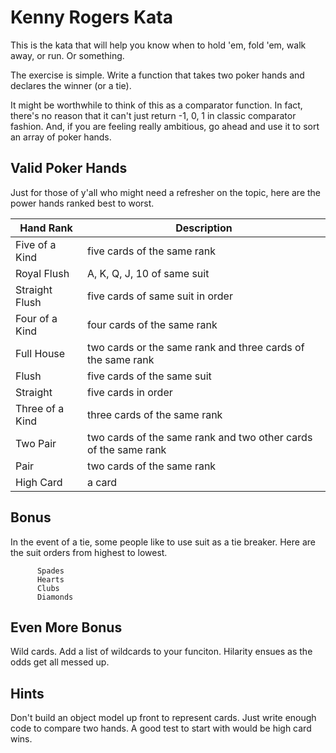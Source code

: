 # Kenny Rogers Kata

This is the kata that will help you know when to hold 'em, fold 'em, walk away, or run.  Or something.

The exercise is simple. Write a function that takes two poker hands and declares the winner (or a tie).

It might be worthwhile to think of this as a comparator function.  In fact, there's no reason that it can't just return -1, 0, 1 in classic comparator fashion.  And, if you are feeling really ambitious, go ahead and use it to sort an array of poker hands.

## Valid Poker Hands

Just for those of y'all who might need a refresher on the topic, here are the power hands ranked best to worst.

| Hand Rank       | Description                                                            |
| --------------- | ---------------------------------------------------------------------- |
| Five of a Kind  | five cards of the same rank                                            |
| Royal Flush     | A, K, Q, J, 10 of same suit                                            |
| Straight Flush  | five cards of same suit in order                                       |
| Four of a Kind  | four cards of the same rank                                            |
| Full House      | two cards or the same rank and three cards of the same rank            |
| Flush           | five cards of the same suit                                            |
| Straight        | five cards in order                                                    |
| Three of a Kind | three cards of the same rank                                           |
| Two Pair        | two cards of the same rank and two other cards of the same rank        |
| Pair            | two cards of the same rank                                             |
| High Card       | a card                                                                 |


## Bonus

In the event of a tie, some people like to use suit as a tie breaker.  Here are the suit orders from highest to lowest.

          Spades
          Hearts
          Clubs
          Diamonds

## Even More Bonus

Wild cards.  Add a list of wildcards to your funciton.  Hilarity ensues as the odds get all messed up.

## Hints

Don't build an object model up front to represent cards.  Just write enough code to compare two hands.  A good test to start with would be high card wins.


